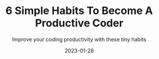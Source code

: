---
title: "6 Simple Habits To Become A Productive Coder"
subtitle: "Improve your coding productivity with these tiny habits"
date: "2023-01-28"
language: "en"
link: 'https://medium.com/@hthant/6-simple-habits-to-become-a-productive-coder-a6b943b9aa31'
cover: '/images/cv_computer_on_desk.jpg'
tags: ['productivity']
---